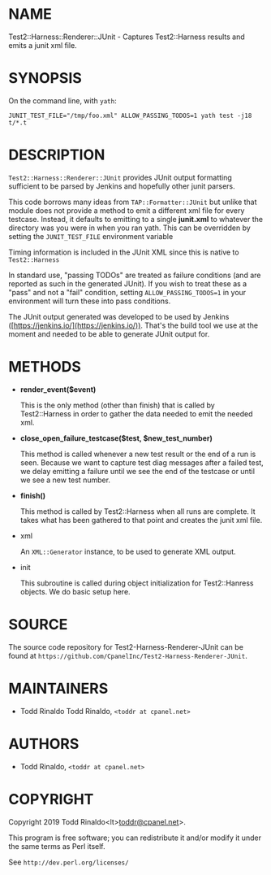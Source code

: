 # NAME

Test2::Harness::Renderer::JUnit - Captures Test2::Harness results and emits a junit xml file.

# SYNOPSIS

On the command line, with `yath`:

    JUNIT_TEST_FILE="/tmp/foo.xml" ALLOW_PASSING_TODOS=1 yath test -j18 t/*.t

# DESCRIPTION

`Test2::Harness::Renderer::JUnit` provides JUnit output formatting sufficient
to be parsed by Jenkins and hopefully other junit parsers.

This code borrows many ideas from `TAP::Formatter::JUnit` but unlike that module
does not provide a method to emit a different xml file for every testcase.
Instead, it defaults to emitting to a single **junit.xml** to whatever the directory
was you were in when you ran yath. This can be overridden by setting the
`JUNIT_TEST_FILE` environment variable

Timing information is included in the JUnit XML since this is native to `Test2::Harness`

In standard use, "passing TODOs" are treated as failure conditions (and are
reported as such in the generated JUnit).  If you wish to treat these as a
"pass" and not a "fail" condition, setting `ALLOW_PASSING_TODOS=1` in your
environment will turn these into pass conditions.

The JUnit output generated was developed to be used by Jenkins
([https://jenkins.io/](https://jenkins.io/)).  That's the build tool we use at the
moment and needed to be able to generate JUnit output for.

# METHODS

- **render\_event($event)**

    This is the only method (other than finish) that is called by Test2::Harness in order to
    gather the data needed to emit the needed xml.

- **close\_open\_failure\_testcase($test, $new\_test\_number)**

    This method is called whenever a new test result or the end of a run is seen. Because
    we want to capture test diag messages after a failed test, we delay emitting a failure
    until we see the end of the testcase or until we see a new test number.

- **finish()**

    This method is called by Test2::Harness when all runs are complete. It takes what has
    been gathered to that point and creates the junit xml file.

- xml

    An `XML::Generator` instance, to be used to generate XML output.

- init

    This subroutine is called during object initialization for Test2::Hanress objects.
    We do basic setup here.

# SOURCE

The source code repository for Test2-Harness-Renderer-JUnit can be found at
`https://github.com/CpanelInc/Test2-Harness-Renderer-JUnit`.

# MAINTAINERS

- Todd Rinaldo Todd Rinaldo, `<toddr at cpanel.net>`

# AUTHORS

- Todd Rinaldo, `<toddr at cpanel.net>`

# COPYRIGHT

Copyright 2019 Todd Rinaldo&lt;lt>toddr@cpanel.net>.

This program is free software; you can redistribute it and/or
modify it under the same terms as Perl itself.

See `http://dev.perl.org/licenses/`

